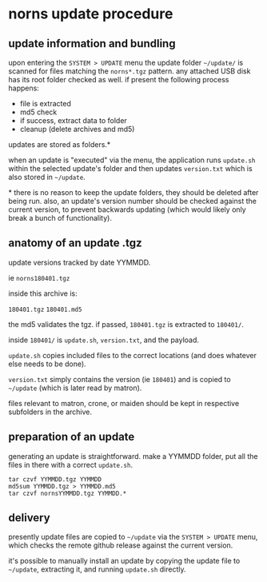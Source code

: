# norns update procedure

## update information and bundling

upon entering the `SYSTEM > UPDATE` menu the update folder `~/update/` is scanned for files
matching the `norns*.tgz` pattern. any attached USB disk has its root folder checked as well.
if present the following process happens:

- file is extracted
- md5 check
- if success, extract data to folder
- cleanup (delete archives and md5)

updates are stored as folders.\*

when an update is "executed" via the menu, the application runs `update.sh`
within the selected update's folder and then updates `version.txt` which is
also stored in `~/update`.

\* there is no reason to keep the update folders, they should be deleted after being run. also, an
update's version number should be checked against the current version, to prevent backwards
updating (which would likely only break a bunch of functionality).

## anatomy of an update .tgz

update versions tracked by date YYMMDD.

ie `norns180401.tgz`

inside this archive is:

`180401.tgz`
`180401.md5`

the md5 validates the tgz. if passed, `180401.tgz` is extracted to `180401/`.

inside `180401/` is `update.sh`, `version.txt`, and the payload.

`update.sh` copies included files to the correct locations (and does whatever
else needs to be done).

`version.txt` simply contains the version (ie `180401`) and is copied to `~/update`
(which is later read by matron).

files relevant to matron, crone, or maiden should be kept in respective
subfolders in the archive.

## preparation of an update

generating an update is straightforward. make a YYMMDD folder, put all the
files in there with a correct `update.sh`.

```
tar czvf YYMMDD.tgz YYMMDD
md5sum YYMMDD.tgz > YYMMDD.md5
tar czvf nornsYYMMDD.tgz YYMMDD.*
```

## delivery

presently update files are copied to `~/update` via the `SYSTEM > UPDATE` menu, which checks the remote github release against the current version.

it's possible to manually install an update by copying the update file to `~/update`, extracting it, and running `update.sh` directly.

